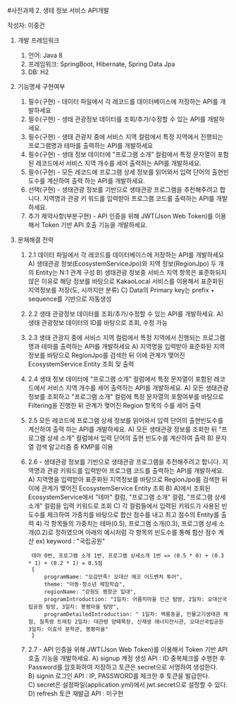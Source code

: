 ﻿#사전과제 2. 생테 정보 서비스 API개발

작성자: 이중건

1. 개발 프레임워크
	1) 언어: Java 8
	2) 프레임워크: SpringBoot, Hibernate, Spring Data Jpa
	3) DB: H2

2. 기능명세 구현여부
	1) 필수(구현) - 데이터 파일에서 각 레코드를 데이터베이스에 저장하는 API를 개발하세요
	2) 필수(구현) - 생태 관광정보 데이터를 조회/추가/수정할 수 있는 API를 개발하세요. 
	3) 필수(구현) - 생태 관광지 중에 서비스 지역 컬럼에서 특정 지역에서 진행되는 프로그램명과 테마를 출력하는 API를 개발하세요
	4) 필수(구현) - 생태 정보 데이터에 "프로그램 소개” 컬럼에서 특정 문자열이 포함된 레코드에서 서비스 지역 개수를 세어 출력하는 API를 개발하세요.
	5) 필수(구현) - 모든 레코드에 프로그램 상세 정보를 읽어와서 입력 단어의 출현빈도수를 계산하여 출력 하는 API를 개발하세요. 
	6) 선택(구현) - 생태관광 정보를 기반으로 생태관광 프로그램을 추천해주려고 합니다. 지역명과 관광 키 워드를 입력받아 프로그램 코드를 출력하는 API를 개발하세요.
	7) 추가 제약사항(부분구현) - API 인증을 위해 JWT(Json Web Token)를 이용해서 Token 기반 API 호출 기능을 개발하세요. 
	
3. 문제해결 전략
	1) 2.1 데이터 파일에서 각 레코드를 데이터베이스에 저장하는 API를 개발하세요
		A) 생태관광 정보(EcosystemServiceJpo)와 지역 정보(RegionJpo) 두 개의 Entity는 N:1 관계 구성
		B) 생태관광 정보중 서비스 지역 항목은 표준화되지 않은 이유로 해당 정보를 바탕으로 KakaoLocal 서비스를 이용해서 표준화된 지역정보를 저장(도, 시까지만 분류)
		C) Data의 Primary key는 prefix + sequence를 기반으로 자동생성
	
	2) 2.2 생태 관광정보 데이터를 조회/추가/수정할 수 있는 API를 개발하세요.
		A) 생태 관광정보 데이터의 ID를 바탕으로 조회, 수정 가능
		
	3) 2.3 생태 관광지 중에 서비스 지역 컬럼에서 특정 지역에서 진행되는 프로그램명과 테마를 출력하는 API를 개발하세요
		A) 지역명을 입력받아 표준화된 지역정보를 바탕으로 RegionJpo를 검색한 뒤 이에 관계가 맺어진 EcosystemService Entity 조회 및 출력
		
	4) 2.4 생태 정보 데이터에 "프로그램 소개” 컬럼에서 특정 문자열이 포함된 레코드에서 서비스 지역 개수를 세어 출력하는 API를 개발하세요.
		A) 모든 생태관광 정보를 조회하고 "프로그램 소개" 컬럼에 특정 문자열의 포함여부를 바탕으로 Filtering을 진행한 뒤 관계가 맺어진 Region 항목의 수를 세어 출력
		
	5) 2.5 모든 레코드에 프로그램 상세 정보를 읽어와서 입력 단어의 출현빈도수를 계산하여 출력 하는 API를 개발하세요.
		A) 모든 생태관광 정보를 조회한 뒤 "프로그램 상세 소개" 컬럼에서 입력 단어의 출현 빈도수를 계산하여 출력
		B) 문자열 검색 알고리즘 중 KMP를 이용
		
	6) 2.6 - 생태관광 정보를 기반으로 생태관광 프로그램을 추천해주려고 합니다. 지역명과 관광 키워드를 입력받아 프로그램 코드를 출력하는 API를 개발하세요.
		A) 지역명을 입력받아 표준화된 지역정보를 바탕으로 RegionJpo를 검색한 뒤 이에 관계가 맺어진 EcosystemService Entity 조회
		B) A)에서 조회된 EcosystemService에서 "테마" 컬럼, "프로그램 소개" 컬럼, "프로그램 상세 소개" 컬럼을 입력 키워드로 조회
		C) 각 컬럼들에서 입력된 키워드가 사용된 빈도수를 체크하여 가중치를 바탕으로 합산 점수를 내고 최고 점수의 Entity를 출력
		4) 각 항목들의 가중치는 테마(0.5), 프로그램 소개(0.3), 프로그램 상세 소개(0.2)로 정하였으며 아래의 예시처럼 각 항목의 빈도수를 통해 합산 점수 계산
			ex) keyword : "국립공원"
			
			테마 0번, 프로그램 소개 1번, 프로그램 상세소개 1번 => (0.5 * 0) + (0.3 * 1) + (0.2 * 1) = 0.5점
			{
				programName: "오감만족! 오대산 에코 어드벤처 투어",
				theme: "아동·청소년 체험학습",
				regionName: "강원도 평창군 일대",
				programIntroduction: "1일차: 어름치마을 인근 탐방, 2일차: 오대산국립공원 탐방, 3일차: 봉평마을 탐방",
				programDetailedIntroduction: " 1일차: 백룡동굴, 민물고기생태관 체험, 칠족령 트레킹 2일차: 대관령 양떼목장, 신재생 에너지전시관, 오대산국립공원 3일차: 이효석 문학관, 봉평마을"
			}
			
	7) 2.7 - API 인증을 위해 JWT(Json Web Token)를 이용해서 Token 기반 API 호출 기능을 개발하세요. 
		A) signup 계정 생성 API : ID 중복체크를 수행한 후 Password를 암호화하여 저장하고 토큰은 secret으로 서명하여 생성한다.		
		B) signin 로그인 API : IP, PASSWORD를 체크한 후 토큰을 발급한다.		
		C) secret은 설정파일(application.yml)에서 jwt.secret으로 설정할 수 있다.
		D) refresh 토큰 재발급 API : 미구현





